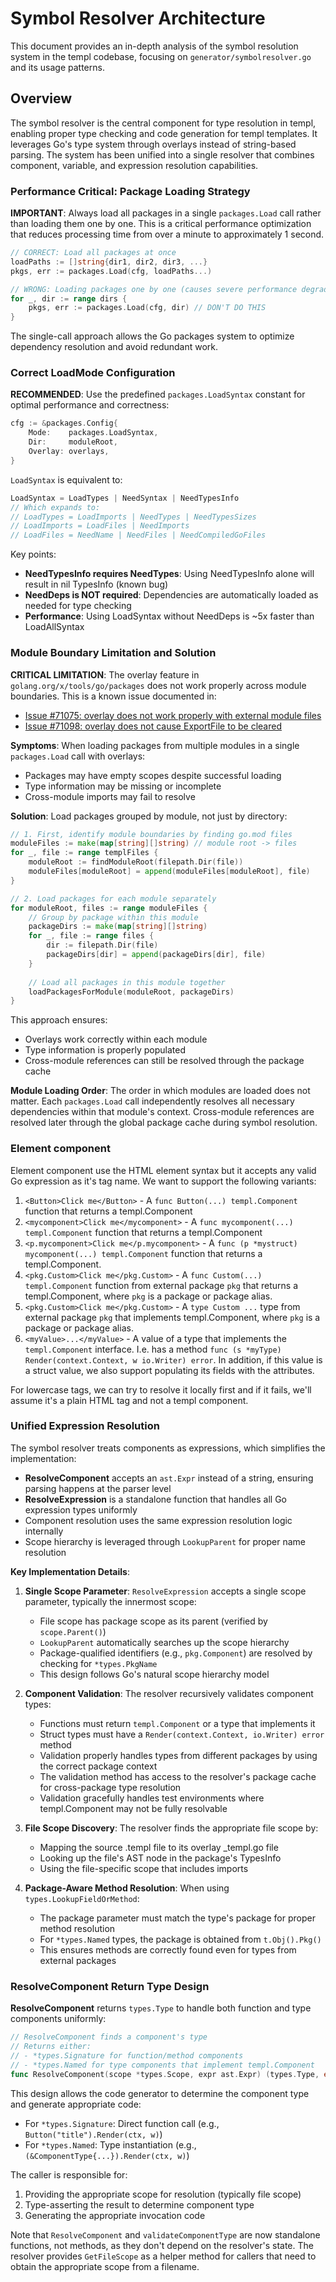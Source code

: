 # Symbol Resolver Architecture

This document provides an in-depth analysis of the symbol resolution system in the templ codebase, focusing on `generator/symbolresolver.go` and its usage patterns.

## Overview

The symbol resolver is the central component for type resolution in templ, enabling proper type checking and code generation for templ templates. It leverages Go's type system through overlays instead of string-based parsing. The system has been unified into a single resolver that combines component, variable, and expression resolution capabilities.

### Performance Critical: Package Loading Strategy

**IMPORTANT**: Always load all packages in a single `packages.Load` call rather than loading them one by one. This is a critical performance optimization that reduces processing time from over a minute to approximately 1 second.

```go
// CORRECT: Load all packages at once
loadPaths := []string{dir1, dir2, dir3, ...}
pkgs, err := packages.Load(cfg, loadPaths...)

// WRONG: Loading packages one by one (causes severe performance degradation)
for _, dir := range dirs {
    pkgs, err := packages.Load(cfg, dir) // DON'T DO THIS
}
```

The single-call approach allows the Go packages system to optimize dependency resolution and avoid redundant work.

### Correct LoadMode Configuration

**RECOMMENDED**: Use the predefined `packages.LoadSyntax` constant for optimal performance and correctness:

```go
cfg := &packages.Config{
    Mode:    packages.LoadSyntax,
    Dir:     moduleRoot,
    Overlay: overlays,
}
```

`LoadSyntax` is equivalent to:
```go
LoadSyntax = LoadTypes | NeedSyntax | NeedTypesInfo
// Which expands to:
// LoadTypes = LoadImports | NeedTypes | NeedTypesSizes
// LoadImports = LoadFiles | NeedImports
// LoadFiles = NeedName | NeedFiles | NeedCompiledGoFiles
```

Key points:
- **NeedTypesInfo requires NeedTypes**: Using NeedTypesInfo alone will result in nil TypesInfo (known bug)
- **NeedDeps is NOT required**: Dependencies are automatically loaded as needed for type checking
- **Performance**: Using LoadSyntax without NeedDeps is ~5x faster than LoadAllSyntax

### Module Boundary Limitation and Solution

**CRITICAL LIMITATION**: The overlay feature in `golang.org/x/tools/go/packages` does not work properly across module boundaries. This is a known issue documented in:
- [Issue #71075: overlay does not work properly with external module files](https://github.com/golang/go/issues/71075)
- [Issue #71098: overlay does not cause ExportFile to be cleared](https://github.com/golang/go/issues/71098)

**Symptoms**: When loading packages from multiple modules in a single `packages.Load` call with overlays:
- Packages may have empty scopes despite successful loading
- Type information may be missing or incomplete
- Cross-module imports may fail to resolve

**Solution**: Load packages grouped by module, not just by directory:

```go
// 1. First, identify module boundaries by finding go.mod files
moduleFiles := make(map[string][]string) // module root -> files
for _, file := range templFiles {
    moduleRoot := findModuleRoot(filepath.Dir(file))
    moduleFiles[moduleRoot] = append(moduleFiles[moduleRoot], file)
}

// 2. Load packages for each module separately
for moduleRoot, files := range moduleFiles {
    // Group by package within this module
    packageDirs := make(map[string][]string)
    for _, file := range files {
        dir := filepath.Dir(file)
        packageDirs[dir] = append(packageDirs[dir], file)
    }
    
    // Load all packages in this module together
    loadPackagesForModule(moduleRoot, packageDirs)
}
```

This approach ensures:
- Overlays work correctly within each module
- Type information is properly populated
- Cross-module references can still be resolved through the package cache

**Module Loading Order**: The order in which modules are loaded does not matter. Each `packages.Load` call independently resolves all necessary dependencies within that module's context. Cross-module references are resolved later through the global package cache during symbol resolution.

### Element component

Element component use the HTML element syntax but it accepts any valid Go expression as it's tag name. We want to support the following variants:

1. `<Button>Click me</Button>` - A `func Button(...) templ.Component` function that returns a templ.Component
2. `<mycomponent>Click me</mycomponent>` - A `func mycomponent(...) templ.Component` function that returns a templ.Component
3. `<p.mycomponent>Click me</p.mycomponent>` - A `func (p *mystruct) mycomponent(...) templ.Component` function that returns a templ.Component.
4. `<pkg.Custom>Click me</pkg.Custom>` - A `func Custom(...) templ.Component` function from external package `pkg` that returns a templ.Component, where `pkg` is a package or package alias.
5. `<pkg.Custom>Click me</pkg.Custom>` - A `type Custom ...` type from external package `pkg` that implements templ.Component, where `pkg` is a package or package alias.
6. `<myValue>...</myValue>` - A value of a type that implements the `templ.Component` interface. I.e. has a method `func (s *myType) Render(context.Context, w io.Writer) error`. In addition, if this value is a struct value, we also support populating its fields with the attributes.

For lowercase tags, we can try to resolve it locally first and if it fails, we'll assume it's a plain HTML tag and not a templ component.

### Unified Expression Resolution

The symbol resolver treats components as expressions, which simplifies the implementation:

- **ResolveComponent** accepts an `ast.Expr` instead of a string, ensuring parsing happens at the parser level
- **ResolveExpression** is a standalone function that handles all Go expression types uniformly
- Component resolution uses the same expression resolution logic internally
- Scope hierarchy is leveraged through `LookupParent` for proper name resolution

**Key Implementation Details**: 

1. **Single Scope Parameter**: `ResolveExpression` accepts a single scope parameter, typically the innermost scope:
   - File scope has package scope as its parent (verified by `scope.Parent()`)
   - `LookupParent` automatically searches up the scope hierarchy
   - Package-qualified identifiers (e.g., `pkg.Component`) are resolved by checking for `*types.PkgName`
   - This design follows Go's natural scope hierarchy model

2. **Component Validation**: The resolver recursively validates component types:
   - Functions must return `templ.Component` or a type that implements it
   - Struct types must have a `Render(context.Context, io.Writer) error` method
   - Validation properly handles types from different packages by using the correct package context
   - The validation method has access to the resolver's package cache for cross-package type resolution
   - Validation gracefully handles test environments where templ.Component may not be fully resolvable

3. **File Scope Discovery**: The resolver finds the appropriate file scope by:
   - Mapping the source .templ file to its overlay _templ.go file
   - Looking up the file's AST node in the package's TypesInfo
   - Using the file-specific scope that includes imports

4. **Package-Aware Method Resolution**: When using `types.LookupFieldOrMethod`:
   - The package parameter must match the type's package for proper method resolution
   - For `*types.Named` types, the package is obtained from `t.Obj().Pkg()`
   - This ensures methods are correctly found even for types from external packages

### ResolveComponent Return Type Design

**ResolveComponent** returns `types.Type` to handle both function and type components uniformly:

```go
// ResolveComponent finds a component's type
// Returns either:
// - *types.Signature for function/method components  
// - *types.Named for type components that implement templ.Component
func ResolveComponent(scope *types.Scope, expr ast.Expr) (types.Type, error)
```

This design allows the code generator to determine the component type and generate appropriate code:
- For `*types.Signature`: Direct function call (e.g., `Button("title").Render(ctx, w)`)
- For `*types.Named`: Type instantiation (e.g., `(&ComponentType{...}).Render(ctx, w)`)

The caller is responsible for:
1. Providing the appropriate scope for resolution (typically file scope)
2. Type-asserting the result to determine component type
3. Generating the appropriate invocation code

Note that `ResolveComponent` and `validateComponentType` are now standalone functions, not methods, as they don't depend on the resolver's state. The resolver provides `GetFileScope` as a helper method for callers that need to obtain the appropriate scope from a filename.
